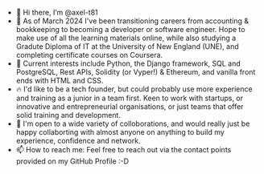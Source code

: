 - 👋 Hi there, I’m @axel-t81
-  🌱 As of March 2024 I've been transitioning careers from accounting & bookkeeping to becoming a developer or software engineer. Hope to make use of all the learning materials online, while also studying a Gradute Diploma of IT at the University of New England (UNE), and completing certificate courses on Coursera.
- 👀 Current interests include Python, the Django framework, SQL and PostgreSQL, Rest APIs, Solidity (or Vyper!) & Ethereum, and vanilla front ends with HTML and CSS.
- 🔥 I'd like to be a tech founder, but could probably use more experience and training as a junior in a team first. Keen to work with startups, or innovative and entrepreneurial organisations, or just teams that offer solid training and development.
- 💞️ I'm open to a wide variety of colloborations, and would really just be happy collaborting with almost anyone on anything to build my experience, confidence and network.
- 📫 How to reach me: Feel free to reach out via the contact points provided on my GitHub Profile :-D
<!---
axel-t81/axel-t81 is a ✨ special ✨ repository because its `README.md` (this file) appears on your GitHub profile.
You can click the Preview link to take a look at your changes.
--->
